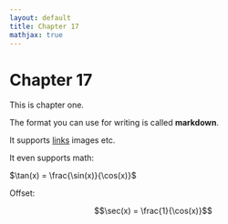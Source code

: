 ```yaml
---
layout: default
title: Chapter 17
mathjax: true 
---
```


Chapter 17
===


This is chapter one.

The format you can use for writing is called **markdown**.

It supports [links](boris-marinov.github.io) images etc.

It even supports math: 

$\tan(x) = \frac{\sin(x)}{\cos(x)}$ 

Offset: 

$$\sec(x) = \frac{1}{\cos(x)}$$